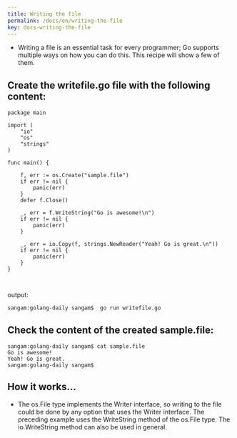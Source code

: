 ```yaml
---
title: Writing the file
permalink: /docs/en/writing-the-file
key: docs-writing-the-file
---
```


- Writing a file is an essential task for every programmer; 
Go supports multiple ways on how you can do this. This recipe will show a few of them.

## Create the writefile.go file with the following content:
```
package main

import (
	"io"
	"os"
	"strings"
)

func main() {

	f, err := os.Create("sample.file")
	if err != nil {
		panic(err)
	}
	defer f.Close()

	_, err = f.WriteString("Go is awesome!\n")
	if err != nil {
		panic(err)
	}

	_, err = io.Copy(f, strings.NewReader("Yeah! Go is great.\n"))
	if err != nil {
		panic(err)
	}
}



```
output:
```
sangam:golang-daily sangam$  go run writefile.go
```
## Check the content of the created sample.file:
```
sangam:golang-daily sangam$ cat sample.file 
Go is awesome!
Yeah! Go is great.
sangam:golang-daily sangam$ 

```
## How it works...

- The os.File type implements the Writer interface, so writing to the file could be done by any option that uses the Writer interface. The preceding example uses the  WriteString method of the os.File type. 
The io.WriteString method can also be used in general.

